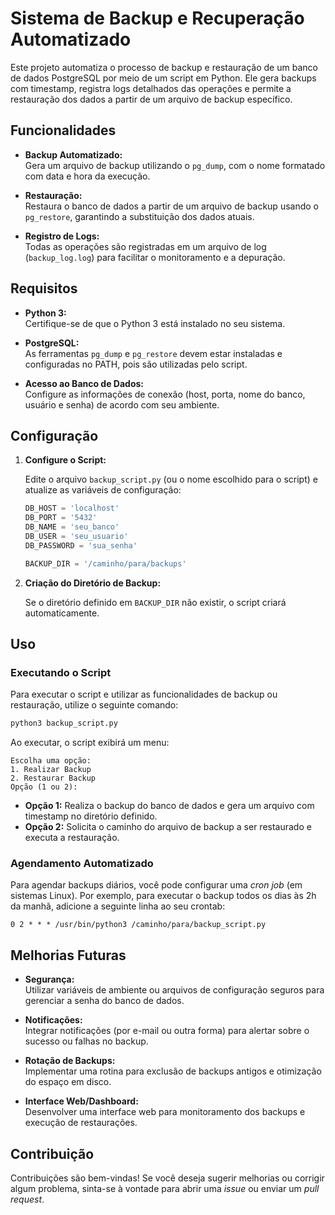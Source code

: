 # Sistema de Backup e Recuperação Automatizado

Este projeto automatiza o processo de backup e restauração de um banco de dados PostgreSQL por meio de um script em Python. Ele gera backups com timestamp, registra logs detalhados das operações e permite a restauração dos dados a partir de um arquivo de backup específico.

## Funcionalidades

- **Backup Automatizado:**  
  Gera um arquivo de backup utilizando o `pg_dump`, com o nome formatado com data e hora da execução.

- **Restauração:**  
  Restaura o banco de dados a partir de um arquivo de backup usando o `pg_restore`, garantindo a substituição dos dados atuais.

- **Registro de Logs:**  
  Todas as operações são registradas em um arquivo de log (`backup_log.log`) para facilitar o monitoramento e a depuração.

## Requisitos

- **Python 3:**  
  Certifique-se de que o Python 3 está instalado no seu sistema.

- **PostgreSQL:**  
  As ferramentas `pg_dump` e `pg_restore` devem estar instaladas e configuradas no PATH, pois são utilizadas pelo script.

- **Acesso ao Banco de Dados:**  
  Configure as informações de conexão (host, porta, nome do banco, usuário e senha) de acordo com seu ambiente.

## Configuração

1. **Configure o Script:**

   Edite o arquivo `backup_script.py` (ou o nome escolhido para o script) e atualize as variáveis de configuração:

   ```python
   DB_HOST = 'localhost'
   DB_PORT = '5432'
   DB_NAME = 'seu_banco'
   DB_USER = 'seu_usuario'
   DB_PASSWORD = 'sua_senha'  

   BACKUP_DIR = '/caminho/para/backups'
   ```

2. **Criação do Diretório de Backup:**

   Se o diretório definido em `BACKUP_DIR` não existir, o script criará automaticamente.

## Uso

### Executando o Script

Para executar o script e utilizar as funcionalidades de backup ou restauração, utilize o seguinte comando:

```bash
python3 backup_script.py
```

Ao executar, o script exibirá um menu:

```plaintext
Escolha uma opção:
1. Realizar Backup
2. Restaurar Backup
Opção (1 ou 2):
```

- **Opção 1:** Realiza o backup do banco de dados e gera um arquivo com timestamp no diretório definido.
- **Opção 2:** Solicita o caminho do arquivo de backup a ser restaurado e executa a restauração.

### Agendamento Automatizado

Para agendar backups diários, você pode configurar uma *cron job* (em sistemas Linux). Por exemplo, para executar o backup todos os dias às 2h da manhã, adicione a seguinte linha ao seu crontab:

```cron
0 2 * * * /usr/bin/python3 /caminho/para/backup_script.py
```

## Melhorias Futuras

- **Segurança:**  
  Utilizar variáveis de ambiente ou arquivos de configuração seguros para gerenciar a senha do banco de dados.

- **Notificações:**  
  Integrar notificações (por e-mail ou outra forma) para alertar sobre o sucesso ou falhas no backup.

- **Rotação de Backups:**  
  Implementar uma rotina para exclusão de backups antigos e otimização do espaço em disco.

- **Interface Web/Dashboard:**  
  Desenvolver uma interface web para monitoramento dos backups e execução de restaurações.

## Contribuição

Contribuições são bem-vindas! Se você deseja sugerir melhorias ou corrigir algum problema, sinta-se à vontade para abrir uma _issue_ ou enviar um _pull request_.
